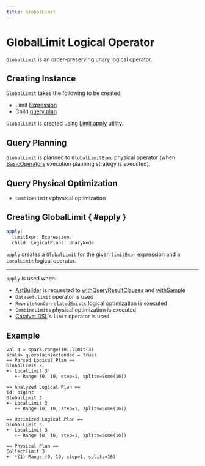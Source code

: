 ```yaml
---
title: GlobalLimit
---
```


# GlobalLimit Logical Operator

`GlobalLimit` is an order-preserving unary logical operator.

## Creating Instance

`GlobalLimit` takes the following to be created:

* <span id="limitExpr"> Limit [Expression](../expressions/Expression.md)
* <span id="child"> Child [query plan](LogicalPlan.md)

`GlobalLimit` is created using [Limit.apply](#apply) utility.

## Query Planning

`GlobalLimit` is planned to `GlobalLimitExec` physical operator (when [BasicOperators](../execution-planning-strategies/BasicOperators.md) execution planning strategy is executed).

## Query Physical Optimization

* `CombineLimits` physical optimization

## Creating GlobalLimit { #apply }

```scala
apply(
  limitExpr: Expression,
  child: LogicalPlan): UnaryNode
```

`apply` creates a `GlobalLimit` for the given `limitExpr` expression and a `LocalLimit` logical operator.

---

`apply` is used when:

* [AstBuilder](../sql/AstBuilder.md) is requested to [withQueryResultClauses](../sql/AstBuilder.md#withQueryResultClauses) and [withSample](../sql/AstBuilder.md#withSample)
* `Dataset.limit` operator is used
* `RewriteNonCorrelatedExists` logical optimization is executed
* `CombineLimits` physical optimization is executed
* [Catalyst DSL](../catalyst-dsl/index.md)'s `limit` operator is used

## Example

```text
val q = spark.range(10).limit(3)
scala> q.explain(extended = true)
== Parsed Logical Plan ==
GlobalLimit 3
+- LocalLimit 3
   +- Range (0, 10, step=1, splits=Some(16))

== Analyzed Logical Plan ==
id: bigint
GlobalLimit 3
+- LocalLimit 3
   +- Range (0, 10, step=1, splits=Some(16))

== Optimized Logical Plan ==
GlobalLimit 3
+- LocalLimit 3
   +- Range (0, 10, step=1, splits=Some(16))

== Physical Plan ==
CollectLimit 3
+- *(1) Range (0, 10, step=1, splits=16)
```

